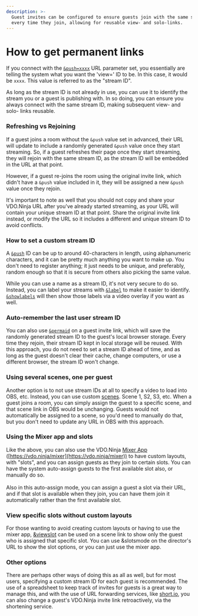 ```yaml
---
description: >-
  Guest invites can be configured to ensure guests join with the same stream ID
  every time they join, allowing for reusable view- and solo-links.
---
```


# How to get permanent links

If you connect with the [`&push=xxxx`](../source-settings/push.md) URL parameter set, you essentially are telling the system what you want the 'view=' ID to be. In this case, it would be `xxxx`. This value is referred to as the "stream ID".

As long as the stream ID is not already in use, you can use it to identify the stream you or a guest is publishing with. In so doing, you can ensure you always connect with the same stream ID, making subsequent view- and solo- links reusable.

### Refreshing vs Rejoining

If a guest joins a room without the `&push` value set in advanced, their URL will update to include a randomly generated `&push` value once they start streaming. So, if a guest refreshes their page once they start streaming, they will rejoin with the same stream ID, as the stream ID will be embedded in the URL at that point.

However, if a guest re-joins the room using the original invite link, which didn't have a `&push` value included in it, they will be assigned a new `&push` value once they rejoin.

It's important to note as well that you should not copy and share your VDO.Ninja URL after you've already started streaming, as your URL will contain your unique stream ID at that point. Share the original invite link instead, or modify the URL so it includes a different and unique stream ID to avoid conflicts.

### How to set a custom stream ID

A [`&push`](../source-settings/push.md) ID can be up to around 40-characters in length, using alphanumeric characters, and it can be pretty much anything you want to make up. You don't need to register anything; it just needs to be unique, and preferably, random enough so that it is secure from others also picking the same value.

While you can use a name as a stream ID, it's not very secure to do so. Instead, you can label your streams with [`&label`](../general-settings/label.md) to make it easier to identify. [`&showlabels`](../advanced-settings/design-parameters/showlabels.md) will then show those labels via a video overlay if you want as well.

### Auto-remember the last user stream ID

You can also use [`&permaid`](../advanced-settings/setup-parameters/and-permaid.md) on a guest invite link, which will save the randomly generated stream ID to the guest's local browser storage. Every time they rejoin, their stream ID kept in local storage will be reused. With this approach, you do not need to set a stream ID ahead of time, and as long as the guest doesn't clear their cache, change computers, or use a different browser, the stream ID won't change.

### Using several scenes, one per guest

Another option is to not use stream IDs at all to specify a video to load into OBS, etc. Instead, you can use custom [scenes](../advanced-settings/view-parameters/scene.md). Scene 1, S2, S3, etc. When a guest joins a room, you can simply assign the guest to a specific scene, and that scene link in OBS would be unchanging. Guests would not automatically be assigned to a scene, so you'd need to manually do that, but you don't need to update any URL in OBS with this approach.

### Using the Mixer app and slots

Like the above, you can also use the VDO.Ninja [Mixer App](../steves-helper-apps/mixer-app.md) ([https://vdo.ninja/mixer](https://vdo.ninja/mixer)) to have custom layouts, with "slots", and you can assign guests as they join to certain slots. You can have the system auto-assign guests to the first available slot also, or manually do so.\
\
Also in this auto-assign mode, you can assign a guest a slot via their URL, and if that slot is available when they join, you can have them join it automatically rather than the first available slot.

### View specific slots without custom layouts

For those wanting to avoid creating custom layouts or having to use the mixer app, [\&viewslot](../advanced-settings/mixer-scene-parameters/and-viewslot.md) can be used on a scene link to show only the guest who is assigned that specific slot. You can use \&slotsmode on the director's URL to show the slot options, or you can just use the mixer app.

### Other options

There are perhaps other ways of doing this as all as well, but for most users, specifying a custom stream ID for each guest is recommended. The use of a spreadsheet to keep track of invites for guests is a great way to manage this, and with the use of URL forwarding services, like [short.io](https://short.io/), you can also change a guest's VDO.Ninja invite link retroactively, via the shortening service.
